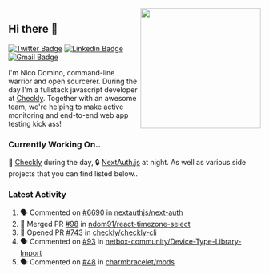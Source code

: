 <img align="right" src="https://user-images.githubusercontent.com/7415984/172472491-91b16eac-fa22-4ecf-92df-d687139fd1f9.gif" width="240" />

## Hi there 👋

[![Twitter Badge](https://img.shields.io/badge/-@ndom91-1ca0f1?style=flat-square&labelColor=1ca0f1&logo=twitter&logoColor=white&link=https://twitter.com/ndom91)](https://twitter.com/ndom91) [![Linkedin Badge](https://img.shields.io/badge/-ndom91-blue?style=flat-square&logo=Linkedin&logoColor=white&link=https://www.linkedin.com/in/ndom91/)](https://www.linkedin.com/in/ndom91/) [![Gmail Badge](https://img.shields.io/badge/-yo@ndo.dev-c14438?style=flat-square&logo=mail.ru&logoColor=white&link=mailto:yo@ndo.dev)](mailto:yo@ndo.dev)

I'm Nico Domino, command-line warrior and open sourcerer. During the day I'm a fullstack javascript developer at [Checkly](https://checklyhq.com). Together with an awesome team, we're helping to make active monitoring and end-to-end web app testing kick ass!

### Currently Working On..

🦝 [Checkly](https://checklyhq.com) during the day, 🔒 [NextAuth.js](https://github.com/nextauthjs/next-auth) at night. As well as various side projects that you can find listed below..

<!--START_SECTION_PROFILE_VIEWS:readme-info-->
<!--END_SECTION_PROFILE_VIEWS:readme-info-->

<!--START_SECTION_DAILY_COMMIT:readme-info-->
<!--END_SECTION_DAILY_COMMIT:readme-info-->

<!--START_SECTION_WEEKLY_COMMIT:readme-info-->
<!--END_SECTION_WEEKLY_COMMIT:readme-info-->

### Latest Activity

<!--START_SECTION:activity-->
1. 🗣 Commented on [#6690](https://github.com/nextauthjs/next-auth/issues/6690) in [nextauthjs/next-auth](https://github.com/nextauthjs/next-auth)
2. 🎉 Merged PR [#98](https://github.com/ndom91/react-timezone-select/pull/98) in [ndom91/react-timezone-select](https://github.com/ndom91/react-timezone-select)
3. 💪 Opened PR [#743](https://github.com/checkly/checkly-cli/pull/743) in [checkly/checkly-cli](https://github.com/checkly/checkly-cli)
4. 🗣 Commented on [#93](https://github.com/netbox-community/Device-Type-Library-Import/issues/93) in [netbox-community/Device-Type-Library-Import](https://github.com/netbox-community/Device-Type-Library-Import)
5. 🗣 Commented on [#48](https://github.com/charmbracelet/mods/issues/48) in [charmbracelet/mods](https://github.com/charmbracelet/mods)
<!--END_SECTION:activity-->
